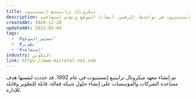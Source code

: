 ```yaml
---
title: ميكروتال تراينينغ إنستيتيوت
description: تعاونت يونيفارواب مع ميكروتال تراينينغ إنستيتيوت في تواجدها الرقمي. أنشأنا الموقع ونقدم إستضافته.
createdAt: 2020-12-20
updatedAt: 2022-05-04
tags:
  - '#تصميم_الموقع'
  - '#تطوير'
  - '#إستضافة'
industry: التكوين
link: https://www.microtel-net.com
---
```


تم إنشاء معهد ميكروتال تراينينغ إنستيتيوت في عام 1992. قد حددت لنفسها هدف مساعدة الشركات والمؤسسات على إنشاء حلول شبكة فعالة، قابلة للتطوير وقابلة للإدارة.
